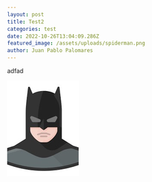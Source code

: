 ```yaml
---
layout: post
title: Test2
categories: test
date: 2022-10-26T13:04:09.286Z
featured_image: /assets/uploads/spiderman.png
author: Juan Pablo Palomares
---
```

a﻿dfad

![](/assets/uploads/batman.jpg)